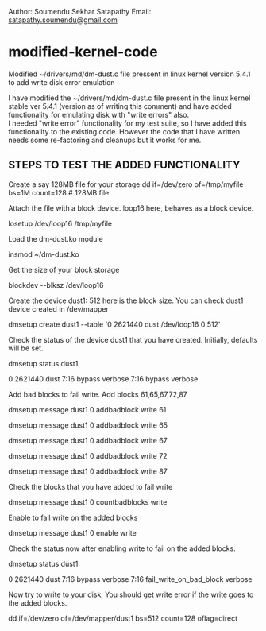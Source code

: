 Author: Soumendu Sekhar Satapathy
Email: satapathy.soumendu@gmail.com

# modified-kernel-code
Modified ~/drivers/md/dm-dust.c file pressent in linux kernel version 5.4.1 to add write disk error emulation

I have modified  the  ~/drivers/md/dm-dust.c  file present in the  linux kernel stable ver 5.4.1 
(version as of writing this comment) and have added functionality for emulating disk with "write errors" also.  
I needed "write error"  functionality  for my  test  suite, so I have added  this  functionality to  the existing 
code. However the code that I have written needs some re-factoring and cleanups but it works for me.

STEPS TO TEST THE ADDED FUNCTIONALITY
-------------------------------------

Create a say 128MB file for your storage
dd if=/dev/zero of=/tmp/myfile bs=1M count=128 # 128MB file

Attach the file with a block device. loop16 here, behaves as a block device.

losetup /dev/loop16 /tmp/myfile

Load the dm-dust.ko module

insmod ~/dm-dust.ko

Get the size of your block storage

blockdev --blksz /dev/loop16
 
Create the device dust1: 512 here is the block size. You can check dust1 device created in /dev/mapper

dmsetup create dust1 --table '0 2621440 dust /dev/loop16 0 512'

Check the status of the device dust1 that you have created. Initially, defaults will be set.

dmsetup status dust1

0 2621440 dust 7:16 bypass verbose
7:16 bypass verbose

Add bad blocks to fail write. Add blocks 61,65,67,72,87

dmsetup message dust1 0 addbadblock write 61

dmsetup message dust1 0 addbadblock write 65

dmsetup message dust1 0 addbadblock write 67

dmsetup message dust1 0 addbadblock write 72

dmsetup message dust1 0 addbadblock write 87

Check the blocks that you have added to fail write

dmsetup message dust1 0 countbadblocks write

Enable to fail write on the added blocks

dmsetup message dust1 0 enable write

Check the status now after enabling write to fail on the added blocks.

dmsetup status dust1

0 2621440 dust 7:16 bypass verbose
7:16 fail_write_on_bad_block verbose

Now try to write to your disk,  You should get write error if the write goes to the added blocks.

dd if=/dev/zero of=/dev/mapper/dust1 bs=512 count=128 oflag=direct


